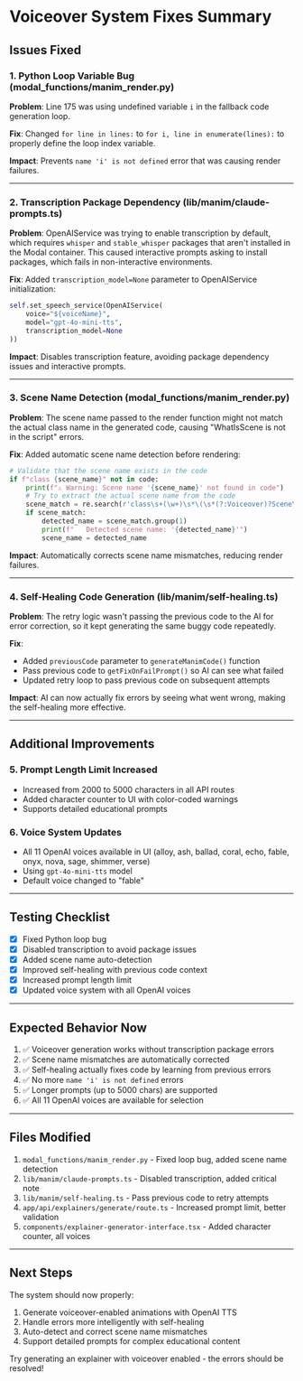 # Voiceover System Fixes Summary

## Issues Fixed

### 1. Python Loop Variable Bug (modal_functions/manim_render.py)
**Problem**: Line 175 was using undefined variable `i` in the fallback code generation loop.

**Fix**: Changed `for line in lines:` to `for i, line in enumerate(lines):` to properly define the loop index variable.

**Impact**: Prevents `name 'i' is not defined` error that was causing render failures.

---

### 2. Transcription Package Dependency (lib/manim/claude-prompts.ts)
**Problem**: OpenAIService was trying to enable transcription by default, which requires `whisper` and `stable_whisper` packages that aren't installed in the Modal container. This caused interactive prompts asking to install packages, which fails in non-interactive environments.

**Fix**: Added `transcription_model=None` parameter to OpenAIService initialization:
```python
self.set_speech_service(OpenAIService(
    voice="${voiceName}", 
    model="gpt-4o-mini-tts", 
    transcription_model=None
))
```

**Impact**: Disables transcription feature, avoiding package dependency issues and interactive prompts.

---

### 3. Scene Name Detection (modal_functions/manim_render.py)
**Problem**: The scene name passed to the render function might not match the actual class name in the generated code, causing "WhatIsScene is not in the script" errors.

**Fix**: Added automatic scene name detection before rendering:
```python
# Validate that the scene name exists in the code
if f"class {scene_name}" not in code:
    print(f"⚠️ Warning: Scene name '{scene_name}' not found in code")
    # Try to extract the actual scene name from the code
    scene_match = re.search(r'class\s+(\w+)\s*\(\s*(?:Voiceover)?Scene\s*\)', code)
    if scene_match:
        detected_name = scene_match.group(1)
        print(f"   Detected scene name: '{detected_name}'")
        scene_name = detected_name
```

**Impact**: Automatically corrects scene name mismatches, reducing render failures.

---

### 4. Self-Healing Code Generation (lib/manim/self-healing.ts)
**Problem**: The retry logic wasn't passing the previous code to the AI for error correction, so it kept generating the same buggy code repeatedly.

**Fix**: 
- Added `previousCode` parameter to `generateManimCode()` function
- Pass previous code to `getFixOnFailPrompt()` so AI can see what failed
- Updated retry loop to pass previous code on subsequent attempts

**Impact**: AI can now actually fix errors by seeing what went wrong, making the self-healing more effective.

---

## Additional Improvements

### 5. Prompt Length Limit Increased
- Increased from 2000 to 5000 characters in all API routes
- Added character counter to UI with color-coded warnings
- Supports detailed educational prompts

### 6. Voice System Updates
- All 11 OpenAI voices available in UI (alloy, ash, ballad, coral, echo, fable, onyx, nova, sage, shimmer, verse)
- Using `gpt-4o-mini-tts` model
- Default voice changed to "fable"

---

## Testing Checklist

- [x] Fixed Python loop bug
- [x] Disabled transcription to avoid package issues
- [x] Added scene name auto-detection
- [x] Improved self-healing with previous code context
- [x] Increased prompt length limit
- [x] Updated voice system with all OpenAI voices

---

## Expected Behavior Now

1. ✅ Voiceover generation works without transcription package errors
2. ✅ Scene name mismatches are automatically corrected
3. ✅ Self-healing actually fixes code by learning from previous errors
4. ✅ No more `name 'i' is not defined` errors
5. ✅ Longer prompts (up to 5000 chars) are supported
6. ✅ All 11 OpenAI voices are available for selection

---

## Files Modified

1. `modal_functions/manim_render.py` - Fixed loop bug, added scene name detection
2. `lib/manim/claude-prompts.ts` - Disabled transcription, added critical note
3. `lib/manim/self-healing.ts` - Pass previous code to retry attempts
4. `app/api/explainers/generate/route.ts` - Increased prompt limit, better validation
5. `components/explainer-generator-interface.tsx` - Added character counter, all voices

---

## Next Steps

The system should now properly:
1. Generate voiceover-enabled animations with OpenAI TTS
2. Handle errors more intelligently with self-healing
3. Auto-detect and correct scene name mismatches
4. Support detailed prompts for complex educational content

Try generating an explainer with voiceover enabled - the errors should be resolved!






